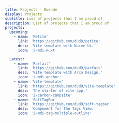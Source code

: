 ```yaml
---
title: Projects - Duende
display: Projects
subtitle: List of projects that I am proud of
description: List of projects that I am proud of
projects:
  Upcoming:
    - name: 'Petite'
      link: 'https://github.com/dud9/petite'
      desc: 'Vite template with Naive Ui.'
      icon: 'i-mdi-nuxt'

  Latest:
    - name: 'Parfait'
      link: 'https://github.com/dud9/parfait'
      desc: 'Vite template with Arco Design.'
      icon: 'i-mdi-anchor'
    - name: 'Vite-template'
      link: 'https://github.com/dud9/vite-template'
      desc: 'The starter of vite app.'
      icon: 'i-carbon-campsite'
    - name: 'SoftTagBar'
      link: 'https://github.com/dud9/soft-tagbar'
      desc: 'Component for The Tags View.'
      icon: 'i-mdi-tag-multiple-outline'
---
```


<ListProjects :projects="frontmatter.projects" />
